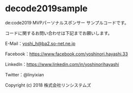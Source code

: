 # decode2019sample

de:code2019 MVPパーソナルスポンサー サンプルコードです。

コードに関するお問い合わせは下記までお願いします。

E-Mail：yoshi_h@ba2.so-net.ne.jp

Facebook：https://www.facebook.com/yoshinori.hayashi.33

LinkedIn：https://www.linkedin.com/in/yoshinorihayashi

Twitter：@linyixian

Copyright (c) 2018 株式会社リンシステムズ
